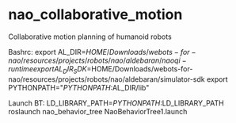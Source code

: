 nao_collaborative_motion
========================

Collaborative motion planning of humanoid robots

Bashrc:
export AL_DIR=$HOME/Downloads/webots-for-nao/resources/projects/robots/nao/aldebaran/naoqi-runtime
export AL_DIR_SDK=$HOME/Downloads/webots-for-nao/resources/projects/robots/nao/aldebaran/simulator-sdk
export PYTHONPATH="$PYTHONPATH:$AL_DIR/lib"

Launch BT:
LD_LIBRARY_PATH=$PYTHONPATH:$LD_LIBRARY_PATH roslaunch nao_behavior_tree NaoBehaviorTree1.launch
